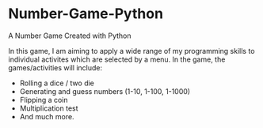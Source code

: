 # Number-Game-Python
A Number Game Created with Python

In this game, I am aiming to apply a wide range of my programming skills to individual activites which are selected by a menu.
In the game, the games/activities will include:
  - Rolling a dice / two die
  - Generating and guess numbers (1-10, 1-100, 1-1000)
  - Flipping a coin
  - Multiplication test
  - And much more.
